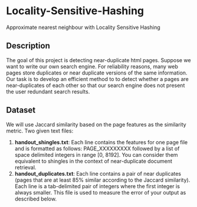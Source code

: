 # Locality-Sensitive-Hashing
Approximate nearest neighbour with Locality Sensitive Hashing

## Description
The goal of this project is detecting near-duplicate html pages. 
Suppose we want to write our own search engine. For reliability reasons, many web pages store duplicates or near duplicate versions of the same information.
Our task is to develop an efficient method to to detect whether a pages are near-duplicates of each other so that our search engine does not present the user redundant search results.

## Dataset
We will use Jaccard similarity based on the page features as the similarity metric. Two given text files:

1. **handout_shingles.txt**: Each line contains the features for one page file and is formatted as follows: PAGE_XXXXXXXXX followed by a list of space delimited integers in range [0, 8192]. You can consider them equivalent to shingles in the context of near-duplicate document retrieval.
2. **handout_duplicates.txt**: Each line contains a pair of near duplicates (pages that are at least 85% similar according to the Jaccard similarity). Each line is a tab-delimited pair of integers where the first integer is always smaller. This file is used to measure the error of your output as described below.
